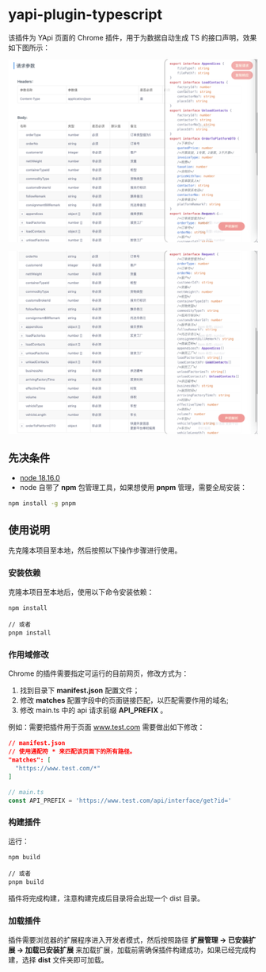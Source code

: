 # yapi-plugin-typescript

该插件为 YApi 页面的 Chrome 插件，用于为数据自动生成 TS 的接口声明，效果如下图所示：

![示例1](./images/1.png)

![示例2](./images/2.png)

## 先决条件

- [node 18.16.0](https://nodejs.org/en)
- node 自带了 **npm** 包管理工具，如果想使用 **pnpm** 管理，需要全局安装：
```sh
npm install -g pnpm
```

## 使用说明
先克隆本项目至本地，然后按照以下操作步骤进行使用。

### 安装依赖
克隆本项目至本地后，使用以下命令安装依赖：
```sh
npm install

// 或者
pnpm install
```
### 作用域修改
Chrome 的插件需要指定可运行的目前网页，修改方式为：
1. 找到目录下 **manifest.json** 配置文件；
2. 修改 **matches** 配置字段中的页面链接匹配，以匹配需要作用的域名;
3. 修改 main.ts 中的 api 请求前缀 **API_PREFIX** 。

例如：需要把插件用于页面 www.test.com 需要做出如下修改：
```json
// manifest.json
// 使用通配符 * 来匹配该页面下的所有路径。
"matches": [
  "https://www.test.com/*"
]
```
```typescript
// main.ts
const API_PREFIX = 'https://www.test.com/api/interface/get?id='
```

### 构建插件
运行：
```sh
npm build

// 或者
pnpm build
``` 
插件将完成构建，注意构建完成后目录将会出现一个 dist 目录。

### 加载插件
插件需要浏览器的扩展程序进入开发者模式，然后按照路径 **扩展管理 -> 已安装扩展 -> 加载已安装扩展** 来加载扩展，加载前需确保插件构建成功，如果已经完成构建，选择 **dist** 文件夹即可加载。



